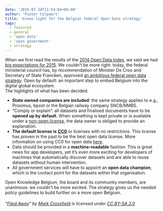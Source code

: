 ```yaml
---
date: '2015-07-24T11:54:04+00:00'
author: 'Pieter Colpaert'
title: 'Green light for the Belgian federal Open Data strategy'
tags:
  - featured
  - general
  - 'open data'
  - 'open government'
  - strategy
---
```


When we first read the results of the [2014 Open Data Index](http://index.okfn.org/place/belgium/), we said we had [big expectations for 2015](http://www.openknowledge.be/2014/12/09/belgium-scores-slightly-higher-on-the-global-open-data-index-big-expectations-for-2015/). We couldn’t be more right: today, the federal ministerial council has, by recommendation of Minister De Croo and Secretary of State Francken, approved [an ambitious federal open data strategy](http://www.decroo.belgium.be/nl/groen-licht-voor-federale-open-data-strategie-overheidsdata-voortaan-vrij-beschikbaar). Open by default: an important step to embed Belgium into the digital global ecosystem.  
The highlights of what has been decided:

- **State owned companies are included**: the same strategy applies to e.g., Proximus, bpost or the Belgian railway company SNCB/NMBS.
- “Comply or explain”: all datasets and finalised documents have to be **opened up by default**. When something is kept private or is available under a [non-open license](http://opendefinition.org), the data owner is obliged to provide an explanation.
- **The default license is** [**CC0**](https://creativecommons.org/publicdomain/zero/1.0/) or licenses with no restrictions. This license has proven in the past to be the best open data license. More information on using CC0 for open data [here](https://wiki.creativecommons.org/wiki/CC0_use_for_data).
- Data should be provided in a **machine-readable** fashion. This is great news for app developers, yet it’s even more exciting for developers of machines that automatically discover datasets and are able to reuse datasets without human intervention.
- All government services will have to appoint an **open data champion**, which is the contact point for the datasets within that organisation.

Open Knowledge Belgium, the board and its community members, are unanimous: we couldn’t be more excited. The strategy gives us the needed policy guidelines to build further on a more open Belgium.

###### “[Filed Away](https://www.flickr.com/photos/manc/1427691715/in/photolist-3bai1p-6vWgnX-bDdcmL-5ETEeh-5Jp3Z-msC5U-4GVqyv-5W3RCn-aZWgk-aaGbZM-88qSJK-q1ND5v-3mqcsd-4h1QGN-qBxtTc-59pSXY-xmEpJw-cKCFsS-4DjfaG-4P8h7M-cphSAQ-aZWfK-6N6eHG-5ecW4T-pbtFZc-tAsHAq-63MA6m-wXvoAp-gRwVmk-5uGDfb-4WbN5W-oTuyQv-76En59-9noJDW-683ipu-5yfD2q-3rXHK-9YmTnD-6B33mX-5fDWd6-7C8seN-4QAMPo-8YViqf-3PChVM-5kHEHE-5oXasH-dHbrQH-5UFiwj-dGWi5t-dGWiE6/)” by [Mark Crossfield](https://www.flickr.com/photos/manc/) is licensed under [CC BY-SA 2.0](https://creativecommons.org/licenses/by-sa/2.0/)
